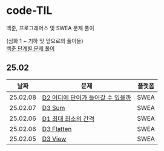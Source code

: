 # code-TIL

백준, 프로그래머스 및 SWEA 문제 풀이

(심화 1 ~ 기하 및 앞으로의 풀이들)  
[백준 단계별 문제 풀이](https://linkinpark0205.tistory.com/)

## 25.02

|날짜|문제|플랫폼|
|---|---|---|
|25.02.08|[D2 어디에 단어가 들어갈 수 있을까](./sw_expert_academy/25.02/D2_1979.py)|SWEA|
|25.02.07|[D3 Sum](./sw_expert_academy/25.02/D3_1209_Sum.py)|SWEA|
|25.02.06|[D1 최대 최소의 간격](./sw_expert_academy/25.02/D1_11092.py)|SWEA|
|25.02.06|[D3 Flatten](./sw_expert_academy/25.02/D3_Flatten.py)|SWEA|
|25.02.05|[D3 View](./sw_expert_academy/25.02/D3_View.py)|SWEA|
